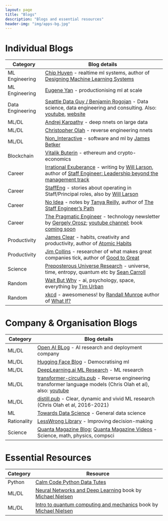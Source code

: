 ```yaml
---
layout: page
title: "Blogs"
description: "Blogs and essential resources"
header-img: "img/apps-bg.jpg"
---
```


<style>
    a { text-decoration: underline; }
</style>
<!-- []()<br />[]() -->

<a name="individual-blogs"></a>

# Individual Blogs

| Category         | Blog details                                                                                                                                                                                                                                                              |
| ---------------- | ------------------------------------------------------------------------------------------------------------------------------------------------------------------------------------------------------------------------------------------------------------------------- |
| ML Engineering   | [Chip Huyen](https://huyenchip.com/blog/) - realtime ml systems, author of [Designing Machine Learning Systems](https://amzn.to/3XO4Cuk)                                                                                                                                  |
| ML Engineering   | [Eugene Yan](https://eugeneyan.com/writing/) - productionising ml at scale                                                                                                                                                                                                |
| Data Engineering | [Seattle Data Guy / Benjamin Rogojan](https://seattledataguy.substack.com/archive) - Data science, data engineering and consulting. Also: [youtube](https://www.youtube.com/@SeattleDataGuy/playlists), [website](https://www.theseattledataguy.com/)                     |
| ML/DL            | [Andrej Karpathy](http://karpathy.github.io/) - deep nnets on large data                                                                                                                                                                                                  |
| ML/DL            | [Christopher Olah](http://colah.github.io/) - reverse engineering nnets                                                                                                                                                                                                   |
| ML/DL            | [Non_Interactive](https://nonint.com/) - software and ml by [James Betker](https://github.com/neonbjb)                                                                                                                                                                    |
| Blockchain       | [Vitalik Buterin](https://vitalik.ca/) - ethereum and crypto-economics                                                                                                                                                                                                    |
| Career           | [Irrational Exuberance](https://lethain.com/) - writing by [Will Larson](https://twitter.com/lethain), author of [Staff Engineer: Leadership beyond the management track](https://amzn.to/3Wt878H)                                                                        |
| Career           | [StaffEng](https://staffeng.com/) - stories about operating in Staff/Principal roles, also by [Will Larson](https://twitter.com/lethain)                                                                                                                                  |
| Career           | [No Idea](https://noidea.dog/) - notes by [Tanya Reilly](https://twitter.com/whereistanya), author of [The Staff Engineer’s Path](https://amzn.to/3wkbx2F)                                                                                                                |
| Career           | [The Pragmatic Engineer](https://newsletter.pragmaticengineer.com/) - technology newsletter by [Gergely Orosz](https://blog.pragmaticengineer.com/about/); [youtube channel](https://www.youtube.com/c/mrgergelyorosz); book [coming soon](https://www.engguidebook.com/) |
| Productivity     | [James Clear](https://jamesclear.com/articles) - habits, creativity and productivity, author of [Atomic Habits](https://amzn.to/3D7wRMH)                                                                                                                                  |
| Productivity     | [Jim Collins](https://www.jimcollins.com/article_topics/articles.html) - researcher of what makes great companies tick, author of [Good to Great](https://amzn.to/3XXzLvq)                                                                                                |
| Science          | [Preposterous Universe Research](https://www.preposterousuniverse.com/research/annotated-publications/) - universe, time, entropy, quantum etc by [Sean Carroll](https://www.preposterousuniverse.com/about/)                                                             |
| Random           | [Wait But Why](https://waitbutwhy.com/archive) - ai, psychology, space, everything by [Tim Urban](https://twitter.com/waitbutwhy)                                                                                                                                         |
| Random           | [xkcd](https://xkcd.com/) - awesomeness! by [Randall Munroe](https://twitter.com/xkcd) author of [What If?](https://amzn.to/3HiHC1k)                                                                                                                                      |

<a name="company-blogs"></a>

# Company & Organisation Blogs

| Category    | Blog details                                                                                                                                                                                                                  |
| ----------- | ----------------------------------------------------------------------------------------------------------------------------------------------------------------------------------------------------------------------------- |
| ML/DL       | [Open AI BLog](https://openai.com/blog/) - AI research and deployment company                                                                                                                                                 |
| ML/DL       | [Hugging Face Blog](https://huggingface.co/blog) - Democratising ml                                                                                                                                                           |
| ML/DL       | [DeepLearning.ai ML Research](https://read.deeplearning.ai/the-batch/tag/research/) - ML research                                                                                                                             |
| ML/DL       | [transformer-circuits.pub](https://transformer-circuits.pub/) - Reverse engineering transformer language models (Chris Olah et al), also: [youtube](https://www.youtube.com/playlist?list=PLoyGOS2WIonajhAVqKUgEMNmeq3nEeM51) |
| ML/DL       | [distill.pub](https://distill.pub/) - Clear, dynamic and vivid ML research (Chris Olah et al, 2016-2021)                                                                                                                      |
| ML          | [Towards Data Science](https://towardsdatascience.com/tagged/deep-dives) - General data science                                                                                                                               |
| Rationality | [LessWrong Library](https://www.lesswrong.com/library) - Improving decision-making                                                                                                                                            |
| Science     | [Quanta Magazine Blog](https://www.quantamagazine.org/abstractions/); [Quanta Magazine Videos](https://www.youtube.com/c/QuantaScienceChannel/videos?view=0&sort=p&flow=grid) - Science, math, physics, compsci               |

<a name="resources"></a>

# Essential Resources

| Category | Resource                                                                                                                              |
| -------- | ------------------------------------------------------------------------------------------------------------------------------------- |
| Python   | [Calm Code Python Data Tutes](https://calmcode.io/#science)                                                                           |
| ML/DL    | [Neural Networks and Deep Learning](http://neuralnetworksanddeeplearning.com/) book by [Michael Nielsen](https://michaelnielsen.org/) |
| ML/DL    | [Intro to quantum computing and mechanics](https://quantum.country/) book by [Michael Nielsen](https://michaelnielsen.org/)           |
